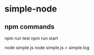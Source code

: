 # simple-node

npm commands
--------------
npm run test
npm run start

node simple.js
node simple.js > simple.log
